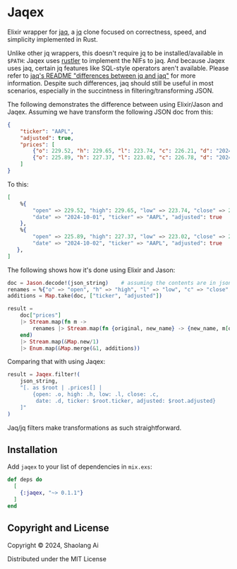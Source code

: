 # Jaqex
Elixir wrapper for [jaq](https://github.com/01mf02/jaq), a [jq](https://jqlang.github.io/jq/)
clone focused on correctness, speed, and simplicity implemented in Rust.

Unlike other jq wrappers, this doesn't require jq to be installed/available in `$PATH`:
Jaqex uses [rustler](https://hexdocs.pm/rustler/) to implement the NIFs to jaq.
And because Jaqex uses jaq, certain jq features like SQL-style operators aren't available.
Please refer to [jaq's README "differences between jq and jaq"][diff]
for more information. Despite such differences, jaq should still be useful in most
scenarios, especially in the succintness in filtering/transforming JSON.

The following demonstrates the difference between using Elixir/Jason and Jaqex. Assuming
we have transform the following JSON doc from this:

```json
{
    "ticker": "AAPL",
    "adjusted": true,
    "prices": [
        {"o": 229.52, "h": 229.65, "l": 223.74, "c": 226.21, "d": "2024-10-01"},
        {"o": 225.89, "h": 227.37, "l": 223.02, "c": 226.78, "d": "2024-10-02"}
    ]
}
```

To this:

```elixir
[
    %{
        "open" => 229.52, "high": 229.65, "low" => 223.74, "close" => 226.21,
        "date" => "2024-10-01", "ticker" => "AAPL", "adjusted": true
    },
    %{
        "open" => 225.89, "high": 227.37, "low" => 223.02, "close" => 226.78,
        "date" => "2024-10-02", "ticker" => "AAPL", "adjusted": true
   },
]
```

The following shows how it's done using Elixir and Jason:

```elixir
doc = Jason.decode!(json_string)    # assuming the contents are in json_string
renames = %{"o" => "open", "h" => "high", "l" => "low", "c" => "close", "d" => "date"}
additions = Map.take(doc, ["ticker", "adjusted"])

result =
    doc["prices"]
    |> Stream.map(fn m ->
        renames |> Stream.map(fn {original, new_name} -> {new_name, m[original]} end)
    end)
    |> Stream.map(&Map.new/1)
    |> Enum.map(&Map.merge(&1, additions))
```

Comparing that with using Jaqex:

```elixir
result = Jaqex.filter!(
    json_string,
    "[. as $root | .prices[] |
        {open: .o, high: .h, low: .l, close: .c,
         date: .d, ticker: $root.ticker, adjusted: $root.adjusted}
    ]"
)
```

Jaq/jq filters make transformations as such straightforward.

## Installation

Add `jaqex` to your list of dependencies in `mix.exs`:

```elixir
def deps do
  [
    {:jaqex, "~> 0.1.1"}
  ]
end
```

## Copyright and License
Copyright © 2024, Shaolang Ai

Distributed under the MIT License

[diff]: https://github.com/01mf02/jaq/blob/main/README.md#differences-between-jq-and-jaq
